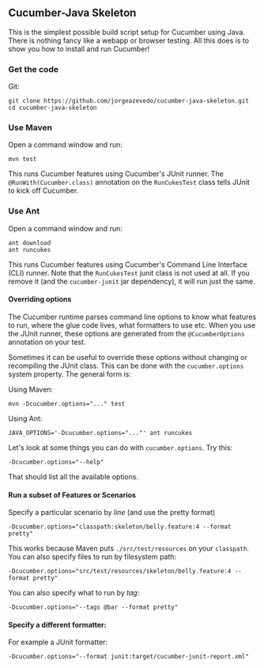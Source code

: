 ## Cucumber-Java Skeleton

This is the simplest possible build script setup for Cucumber using Java.
There is nothing fancy like a webapp or browser testing. All this does is to show you how
to install and run Cucumber!

### Get the code

Git:

    git clone https://github.com/jorgeazevedo/cucumber-java-skeleton.git
    cd cucumber-java-skeleton

### Use Maven

Open a command window and run:

    mvn test

This runs Cucumber features using Cucumber's JUnit runner. The `@RunWith(Cucumber.class)` annotation on the `RunCukesTest`
class tells JUnit to kick off Cucumber.

### Use Ant

Open a command window and run:

    ant download
    ant runcukes

This runs Cucumber features using Cucumber's Command Line Interface (CLI) runner. Note that the `RunCukesTest` junit class is not used at all.
If you remove it (and the `cucumber-junit` jar dependency), it will run just the same.

#### Overriding options

The Cucumber runtime parses command line options to know what features to run, where the glue code lives, what formatters to use etc.
When you use the JUnit runner, these options are generated from the `@CucumberOptions` annotation on your test.

Sometimes it can be useful to override these options without changing or recompiling the JUnit class. This can be done with the
`cucumber.options` system property. The general form is:

Using Maven:

    mvn -Dcucumber.options="..." test

Using Ant:

    JAVA_OPTIONS='-Dcucumber.options="..."' ant runcukes

Let's look at some things you can do with `cucumber.options`. Try this:

    -Dcucumber.options="--help"

That should list all the available options.

#### Run a subset of Features or Scenarios

Specify a particular scenario by *line* (and use the pretty format)

    -Dcucumber.options="classpath:skeleton/belly.feature:4 --format pretty"

This works because Maven puts `./src/test/resources` on your `classpath`.
You can also specify files to run by filesystem path:

    -Dcucumber.options="src/test/resources/skeleton/belly.feature:4 --format pretty"

You can also specify what to run by *tag*:

    -Dcucumber.options="--tags @bar --format pretty"


#### Specify a different formatter:

For example a JUnit formatter:

    -Dcucumber.options="--format junit:target/cucumber-junit-report.xml"
